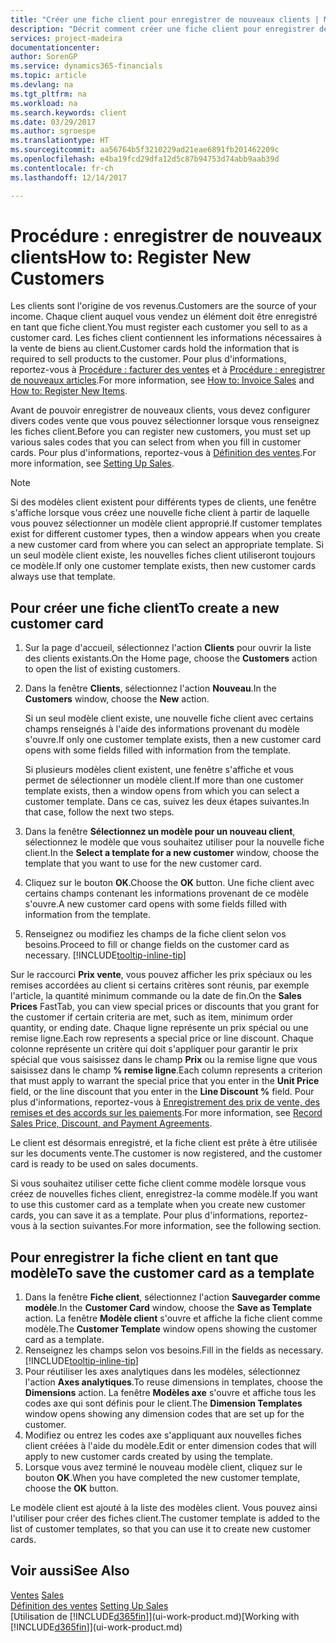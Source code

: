 ```yaml
---
title: "Créer une fiche client pour enregistrer de nouveaux clients | Microsoft Docs"
description: "Décrit comment créer une fiche client pour enregistrer des informations sur chaque nouveau client ou client auquel vous vendez."
services: project-madeira
documentationcenter: 
author: SorenGP
ms.service: dynamics365-financials
ms.topic: article
ms.devlang: na
ms.tgt_pltfrm: na
ms.workload: na
ms.search.keywords: client
ms.date: 03/29/2017
ms.author: sgroespe
ms.translationtype: HT
ms.sourcegitcommit: aa56764b5f3210229ad21eae6891fb201462209c
ms.openlocfilehash: e4ba19fcd29dfa12d5c87b94753d74abb9aab39d
ms.contentlocale: fr-ch
ms.lasthandoff: 12/14/2017

---
```

# <a name="how-to-register-new-customers"></a><span data-ttu-id="d7fe7-103">Procédure : enregistrer de nouveaux clients</span><span class="sxs-lookup"><span data-stu-id="d7fe7-103">How to: Register New Customers</span></span>
<span data-ttu-id="d7fe7-104">Les clients sont l'origine de vos revenus.</span><span class="sxs-lookup"><span data-stu-id="d7fe7-104">Customers are the source of your income.</span></span> <span data-ttu-id="d7fe7-105">Chaque client auquel vous vendez un élément doit être enregistré en tant que fiche client.</span><span class="sxs-lookup"><span data-stu-id="d7fe7-105">You must register each customer you sell to as a customer card.</span></span> <span data-ttu-id="d7fe7-106">Les fiches client contiennent les informations nécessaires à la vente de biens au client.</span><span class="sxs-lookup"><span data-stu-id="d7fe7-106">Customer cards hold the information that is required to sell products to the customer.</span></span> <span data-ttu-id="d7fe7-107">Pour plus d'informations, reportez-vous à [Procédure : facturer des ventes](sales-how-invoice-sales.md) et à [Procédure : enregistrer de nouveaux articles](inventory-how-register-new-items.md).</span><span class="sxs-lookup"><span data-stu-id="d7fe7-107">For more information, see [How to: Invoice Sales](sales-how-invoice-sales.md) and [How to: Register New Items](inventory-how-register-new-items.md).</span></span>  

<span data-ttu-id="d7fe7-108">Avant de pouvoir enregistrer de nouveaux clients, vous devez configurer divers codes vente que vous pouvez sélectionner lorsque vous renseignez les fiches client.</span><span class="sxs-lookup"><span data-stu-id="d7fe7-108">Before you can register new customers, you must set up various sales codes that you can select from when you fill in customer cards.</span></span> <span data-ttu-id="d7fe7-109">Pour plus d'informations, reportez-vous à [Définition des ventes](sales-setup-sales.md).</span><span class="sxs-lookup"><span data-stu-id="d7fe7-109">For more information, see [Setting Up Sales](sales-setup-sales.md).</span></span>

> [!NOTE]  
>   <span data-ttu-id="d7fe7-110">Si des modèles client existent pour différents types de clients, une fenêtre s'affiche lorsque vous créez une nouvelle fiche client à partir de laquelle vous pouvez sélectionner un modèle client approprié.</span><span class="sxs-lookup"><span data-stu-id="d7fe7-110">If customer templates exist for different customer types, then a window appears when you create a new customer card from where you can select an appropriate template.</span></span> <span data-ttu-id="d7fe7-111">Si un seul modèle client existe, les nouvelles fiches client utiliseront toujours ce modèle.</span><span class="sxs-lookup"><span data-stu-id="d7fe7-111">If only one customer template exists, then new customer cards always use that template.</span></span>

## <a name="to-create-a-new-customer-card"></a><span data-ttu-id="d7fe7-112">Pour créer une fiche client</span><span class="sxs-lookup"><span data-stu-id="d7fe7-112">To create a new customer card</span></span>
1. <span data-ttu-id="d7fe7-113">Sur la page d'accueil, sélectionnez l'action **Clients** pour ouvrir la liste des clients existants.</span><span class="sxs-lookup"><span data-stu-id="d7fe7-113">On the Home page, choose the **Customers** action to open the list of existing customers.</span></span>  
2. <span data-ttu-id="d7fe7-114">Dans la fenêtre **Clients**, sélectionnez l'action **Nouveau**.</span><span class="sxs-lookup"><span data-stu-id="d7fe7-114">In the **Customers** window, choose the **New** action.</span></span>

    <span data-ttu-id="d7fe7-115">Si un seul modèle client existe, une nouvelle fiche client avec certains champs renseignés à l'aide des informations provenant du modèle s'ouvre.</span><span class="sxs-lookup"><span data-stu-id="d7fe7-115">If only one customer template exists, then a new customer card opens with some fields filled with information from the template.</span></span>

    <span data-ttu-id="d7fe7-116">Si plusieurs modèles client existent, une fenêtre s'affiche et vous permet de sélectionner un modèle client.</span><span class="sxs-lookup"><span data-stu-id="d7fe7-116">If more than one customer template exists, then a window opens from which you can select a customer template.</span></span> <span data-ttu-id="d7fe7-117">Dans ce cas, suivez les deux étapes suivantes.</span><span class="sxs-lookup"><span data-stu-id="d7fe7-117">In that case, follow the next two steps.</span></span>
3. <span data-ttu-id="d7fe7-118">Dans la fenêtre **Sélectionnez un modèle pour un nouveau client**, sélectionnez le modèle que vous souhaitez utiliser pour la nouvelle fiche client.</span><span class="sxs-lookup"><span data-stu-id="d7fe7-118">In the **Select a template for a new customer** window, choose the template that you want to use for the new customer card.</span></span>
4. <span data-ttu-id="d7fe7-119">Cliquez sur le bouton **OK**.</span><span class="sxs-lookup"><span data-stu-id="d7fe7-119">Choose the **OK** button.</span></span> <span data-ttu-id="d7fe7-120">Une fiche client avec certains champs contenant les informations provenant de ce modèle s'ouvre.</span><span class="sxs-lookup"><span data-stu-id="d7fe7-120">A new customer card opens with some fields filled with information from the template.</span></span>  
5. <span data-ttu-id="d7fe7-121">Renseignez ou modifiez les champs de la fiche client selon vos besoins.</span><span class="sxs-lookup"><span data-stu-id="d7fe7-121">Proceed to fill or change fields on the customer card as necessary.</span></span> [!INCLUDE[tooltip-inline-tip](includes/tooltip-inline-tip_md.md)]

<span data-ttu-id="d7fe7-122">Sur le raccourci **Prix vente**, vous pouvez afficher les prix spéciaux ou les remises accordées au client si certains critères sont réunis, par exemple l'article, la quantité minimum commande ou la date de fin.</span><span class="sxs-lookup"><span data-stu-id="d7fe7-122">On the **Sales Prices** FastTab, you can view special prices or discounts that you grant for the customer if certain criteria are met, such as item, minimum order quantity, or ending date.</span></span> <span data-ttu-id="d7fe7-123">Chaque ligne représente un prix spécial ou une remise ligne.</span><span class="sxs-lookup"><span data-stu-id="d7fe7-123">Each row represents a special price or line discount.</span></span> <span data-ttu-id="d7fe7-124">Chaque colonne représente un critère qui doit s'appliquer pour garantir le prix spécial que vous saisissez dans le champ **Prix** ou la remise ligne que vous saisissez dans le champ **% remise ligne**.</span><span class="sxs-lookup"><span data-stu-id="d7fe7-124">Each column represents a criterion that must apply to warrant the special price that you enter in the **Unit Price** field, or the line discount that you enter in the **Line Discount %** field.</span></span> <span data-ttu-id="d7fe7-125">Pour plus d'informations, reportez-vous à [Enregistrement des prix de vente, des remises et des accords sur les paiements](sales-how-record-sales-price-discount-payment-agreements.md).</span><span class="sxs-lookup"><span data-stu-id="d7fe7-125">For more information, see [Record Sales Price, Discount, and Payment Agreements](sales-how-record-sales-price-discount-payment-agreements.md).</span></span>

<span data-ttu-id="d7fe7-126">Le client est désormais enregistré, et la fiche client est prête à être utilisée sur les documents vente.</span><span class="sxs-lookup"><span data-stu-id="d7fe7-126">The customer is now registered, and the customer card is ready to be used on sales documents.</span></span>

<span data-ttu-id="d7fe7-127">Si vous souhaitez utiliser cette fiche client comme modèle lorsque vous créez de nouvelles fiches client, enregistrez-la comme modèle.</span><span class="sxs-lookup"><span data-stu-id="d7fe7-127">If you want to use this customer card as a template when you create new customer cards, you can save it as a template.</span></span> <span data-ttu-id="d7fe7-128">Pour plus d'informations, reportez-vous à la section suivantes.</span><span class="sxs-lookup"><span data-stu-id="d7fe7-128">For more information, see the following section.</span></span>

## <a name="to-save-the-customer-card-as-a-template"></a><span data-ttu-id="d7fe7-129">Pour enregistrer la fiche client en tant que modèle</span><span class="sxs-lookup"><span data-stu-id="d7fe7-129">To save the customer card as a template</span></span>
1. <span data-ttu-id="d7fe7-130">Dans la fenêtre **Fiche client**, sélectionnez l'action **Sauvegarder comme modèle**.</span><span class="sxs-lookup"><span data-stu-id="d7fe7-130">In the **Customer Card** window, choose the **Save as Template** action.</span></span> <span data-ttu-id="d7fe7-131">La fenêtre **Modèle client** s'ouvre et affiche la fiche client comme modèle.</span><span class="sxs-lookup"><span data-stu-id="d7fe7-131">The **Customer Template** window opens showing the customer card as a template.</span></span>
2. <span data-ttu-id="d7fe7-132">Renseignez les champs selon vos besoins.</span><span class="sxs-lookup"><span data-stu-id="d7fe7-132">Fill in the fields as necessary.</span></span> [!INCLUDE[tooltip-inline-tip](includes/tooltip-inline-tip_md.md)]
3. <span data-ttu-id="d7fe7-133">Pour réutiliser les axes analytiques dans les modèles, sélectionnez l'action **Axes analytiques**.</span><span class="sxs-lookup"><span data-stu-id="d7fe7-133">To reuse dimensions in templates, choose the **Dimensions** action.</span></span> <span data-ttu-id="d7fe7-134">La fenêtre **Modèles axe** s'ouvre et affiche tous les codes axe qui sont définis pour le client.</span><span class="sxs-lookup"><span data-stu-id="d7fe7-134">The **Dimension Templates** window opens showing any dimension codes that are set up for the customer.</span></span>
4. <span data-ttu-id="d7fe7-135">Modifiez ou entrez les codes axe s'appliquant aux nouvelles fiches client créées à l'aide du modèle.</span><span class="sxs-lookup"><span data-stu-id="d7fe7-135">Edit or enter dimension codes that will apply to new customer cards created by using the template.</span></span>  
5. <span data-ttu-id="d7fe7-136">Lorsque vous avez terminé le nouveau modèle client, cliquez sur le bouton **OK**.</span><span class="sxs-lookup"><span data-stu-id="d7fe7-136">When you have completed the new customer template, choose the **OK** button.</span></span>

<span data-ttu-id="d7fe7-137">Le modèle client est ajouté à la liste des modèles client. Vous pouvez ainsi l'utiliser pour créer des fiches client.</span><span class="sxs-lookup"><span data-stu-id="d7fe7-137">The customer template is added to the list of customer templates, so that you can use it to create new customer cards.</span></span>

## <a name="see-also"></a><span data-ttu-id="d7fe7-138">Voir aussi</span><span class="sxs-lookup"><span data-stu-id="d7fe7-138">See Also</span></span>
<span data-ttu-id="d7fe7-139">[Ventes](sales-manage-sales.md)  </span><span class="sxs-lookup"><span data-stu-id="d7fe7-139">[Sales](sales-manage-sales.md)  </span></span>  
<span data-ttu-id="d7fe7-140">[Définition des ventes](sales-setup-sales.md)  </span><span class="sxs-lookup"><span data-stu-id="d7fe7-140">[Setting Up Sales](sales-setup-sales.md)  </span></span>  
<span data-ttu-id="d7fe7-141">[Utilisation de [!INCLUDE[d365fin](includes/d365fin_md.md)]](ui-work-product.md)</span><span class="sxs-lookup"><span data-stu-id="d7fe7-141">[Working with [!INCLUDE[d365fin](includes/d365fin_md.md)]](ui-work-product.md)</span></span>

